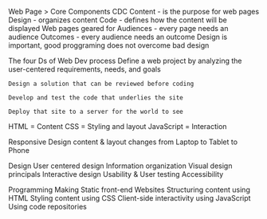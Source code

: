 Web Page > Core Components
    CDC
        Content - is the purpose for web pages
        Design  - organizes content
        Code - defines how the content will be displayed
Web pages geared for
    Audiences - every page needs an audience
    Outcomes - every audience needs an outcome
Design is important, good proggraming does not overcome bad design

The four Ds of Web Dev process
    Define a web project by analyzing the user-centered requirements, needs, and goals

    Design a solution that can be reviewed before coding

    Develop and test the code that underlies the site

    Deploy that site to a server for the world to see

HTML = Content
CSS = Styling and layout
JavaScript = Interaction

Responsive Design
    content & layout changes from Laptop to Tablet to Phone

Design
    User centered design
        Information organization
        Visual design principals
        Interactive design
        Usability & User testing
    Accessibility

Programming
    Making Static front-end Websites
        Structuring content using HTML
        Styling content using CSS
        Client-side interactivity using JavaScript
    Using code repositories
